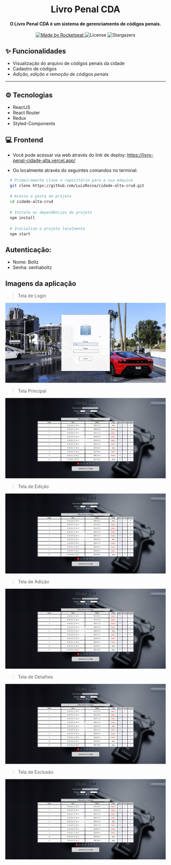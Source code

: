 <h1 align="center">
  Livro Penal CDA
</h1>

<h4 align="center">
  O Livro Penal CDA é um sistema de gerenciamento de códigos penais.
</h4>

<p align="center">
  <a href="https://github.com/luizreina">
    <img alt="Made by Rocketseat" src="https://img.shields.io/badge/made%20by-Luiz Reina-%237d40e7">
  </a>

  <img alt="License" src="https://img.shields.io/badge/license-MIT-%237d40e7">

  <img alt="Stargazers" src="https://img.shields.io/github/stars/vagnerwentz/bootcamp-10-desafio-final?style=social">
</p>

## ✨ Funcionalidades

- Visualização do arquivo de códigos penais da cidade
- Cadastro de códigos
 - *Adição, edição e remoção de códigos penais*

---

## ⚙ Tecnologias

 - ReactJS
 - React Router
 - Redux
 - Styled-Components

## 💻 Frontend

  - Você pode acessar via web através do link de deploy:
  https://livro-penal-cidade-alta.vercel.app/
  
  - Ou localmente através do seguintes comandos no terminal:

```bash
  # Primeiramente clone o repositório para a sua máquina
  git clone https://github.com/LuizReina/cidade-alta-crud.git
  
  # Acesse a pasta do projeto
  cd cidade-alta-crud

  # Instale as dependências do projeto
  npm install
  
  # Inicialize o projeto localmente
  npm start
```

## Autenticação:
  
  - Nome: Boltz
  - Senha: senhaboltz

## Imagens da aplicação
> Tela de Login
  <img src="https://github.com/LuizReina/cidade-alta-crud/blob/master/screens/gif-login.gif" alt="Página de login" />  
  
> Tela Principal
  <img src="https://github.com/LuizReina/cidade-alta-crud/blob/master/screens/gif-homepage.gif" alt="Página principal" />
  
> Tela de Edição
  <img src="https://github.com/LuizReina/cidade-alta-crud/blob/master/screens/gif-editcode.gif" alt="Página de edição" />
  
> Tela de Adição
  <img src="https://github.com/LuizReina/cidade-alta-crud/blob/master/screens/gif-addcode.gif" alt="Página de adição" />
  
> Tela de Detalhes
  <img src="https://github.com/LuizReina/cidade-alta-crud/blob/master/screens/gif-codedetails.gif" alt="Página de detalhes" />
  
> Tela de Exclusão
  <img src="https://github.com/LuizReina/cidade-alta-crud/blob/master/screens/gif-deletecode.gif" alt="Página de remoção" />
